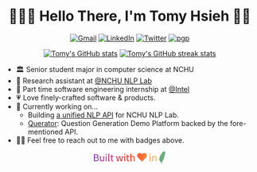 <h1 align="center">👨🏻‍💻 Hello There, I'm Tomy Hsieh 👋🏻</h1>

<p align="center">
    <a href="mailto:tomy0000000@gmail.com"
        ><img src="https://img.shields.io/badge/Gmail-tomy0000000%40gmail.com-%23D14836?logo=gmail" alt="Gmail"
    /></a>
    <a href="https://www.linkedin.com/in/tomy0000000"
        ><img src="https://img.shields.io/badge/LinkedIn-Tomy%20Hsieh-%230077B5?logo=linkedin" alt="LinkedIn"
    /></a>
    <a href="https://twitter.com/tomy0000000"
        ><img src="https://img.shields.io/badge/Twitter-tomy0000000-%231DA1F3?logo=twitter" alt="Twitter"
    /></a>
    <a href="https://keybase.io/tomy0000000"
        ><img src="https://img.shields.io/badge/pgp-9E47A53D54F34479-%2333A0FF?logo=keybase" alt="pgp"
    /></a>
</p>

<p align="center">
    <a href="https://github-readme-stats.vercel.app/api?username=tomy0000000&show_icons=true&hide_title=true&hide_border=true&theme=dracula"
        ><img src="https://github-readme-stats.vercel.app/api?username=tomy0000000&show_icons=true&hide_title=true&hide_border=true&theme=dracula" height=140  alt="Tomy's GitHub stats"
    /></a>
    <a href="https://github-readme-streak-stats.herokuapp.com?user=tomy0000000&hide_border=true&theme=dracula"
        ><img src="https://github-readme-streak-stats.herokuapp.com?user=tomy0000000&hide_border=true&theme=dracula" height=140  alt="Tomy's GitHub streak stats"
    /></a>
</p>

- 🏛 Senior student major in computer science at NCHU
- 🔬 Research assistant at [@NCHU NLP Lab](https://github.com/NCHU-NLP-Lab)
- 🏢 Part time software engineering internship at [@Intel](https://github.com/intel)
- 💗 Love finely-crafted software & products.
- 🔭 Currently working on...
  - Building [a unified NLP API](https://github.com/NCHU-NLP-Lab/api) for NCHU NLP Lab.
  - [Querator](https://github.com/NCHU-NLP-Lab/querator): Question Generation Demo Platform backed by the fore-mentioned API.
- 👋🏻 Feel free to reach out to me with badges above.

<p align="center">
    <img src="footer.svg" height="25"/>
</p>
